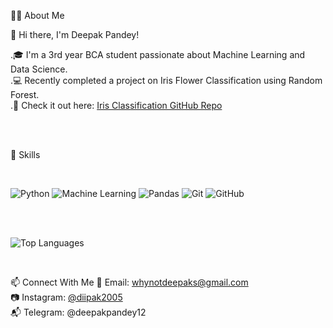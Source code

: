  👨‍💻 About Me

👋 Hi there, I'm Deepak Pandey!

.🎓 I'm a 3rd year BCA student passionate about Machine Learning and Data Science.  
.💻 Recently completed a project on Iris Flower Classification using Random Forest.  
.📂 Check it out here: [Iris Classification GitHub Repo](https://github.com/DeepakPandey2004/Iris-Flower-Classification)

<br>
<br>



 🚀 Skills

 <br>
 
![Python](https://img.shields.io/badge/Python-FFD43B?style=for-the-badge&logo=python&logoColor=blue)
![Machine Learning](https://img.shields.io/badge/Machine%20Learning-9cf?style=for-the-badge)
![Pandas](https://img.shields.io/badge/Pandas-150458?style=for-the-badge&logo=pandas&logoColor=white)
![Git](https://img.shields.io/badge/Git-F05032?style=for-the-badge&logo=git&logoColor=white)
![GitHub](https://img.shields.io/badge/GitHub-100000?style=for-the-badge&logo=github&logoColor=white)

<br>
<br>


![Top Languages](https://github-readme-stats.vercel.app/api/top-langs/?username=DeepakPandey2004&layout=compact&theme=tokyonight)

<br>

 📫 Connect With Me
📧 Email: whynotdeepaks@gmail.com  
📷 Instagram: [@diipak2005](https://instagram.com/diipak2005)  
📬 Telegram: @deepakpandey12




